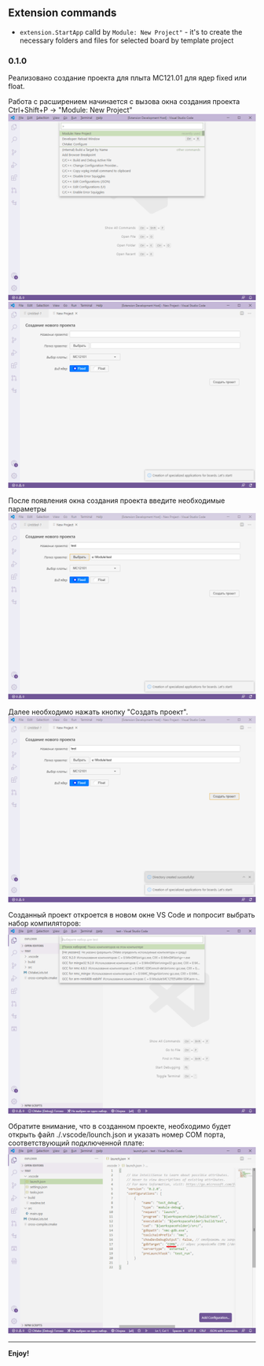 


## Extension commands

* `extension.StartApp` calld by `Module: New Project"` - it's to create the necessary folders and files for selected board by template project

### 0.1.0

Реализовано создание проекта для плыта MC121.01 для ядер fixed или float.

Работа с расширением начинается с вызова окна создания проекта Ctrl+Shift+P -> "Module: New Project" ![VsCode MasterProjects](./images/mp-screen1.png) ![VsCode MasterProjects](./images/mp-screen2.png)

После появления окна создания проекта введите необходимые параметры ![VsCode MasterProjects](./images/mp-screen3.png)

Далее необходимо нажать кнопку "Создать проект". ![VsCode MasterProjects](./images/mp-screen4.png)

Созданный проект откроется в новом окне VS Code и попросит выбрать набор компиляторов: ![VsCode MasterProjects](./images/mp-screen5.png)  

Обратите внимание, что в созданном проекте, необходимо будет открыть файл ./.vscode/lounch.json и указать номер COM порта, соответствующий подключенной плате: ![VsCode MasterProjects](./images/mp-screen6.png)

-----------------------------------------------------------------------------------------------------------


**Enjoy!**

